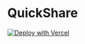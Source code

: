 # QuickShare

[![Deploy with Vercel](https://vercel.com/button)](https://vercel.com/new/git/external?repository-url=https://github.com/Yestagram/yespic&project-name=yespic&repository-name=yespic)

